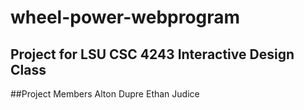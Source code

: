 # wheel-power-webprogram
## Project for LSU CSC 4243 Interactive Design Class

##Project Members
Alton Dupre
Ethan Judice
